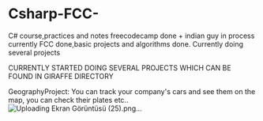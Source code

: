 ﻿# Csharp-FCC-
C# course,practices and notes
freecodecamp done + indian guy in process currently
FCC done,basic projects and algorithms done.
Currently doing several projects 

CURRENTLY STARTED DOING SEVERAL PROJECTS WHICH CAN BE FOUND IN GIRAFFE DIRECTORY

GeographyProject: You can track your company's cars and see them on the map, you can check their plates etc..
![Uploading Ekran Görüntüsü (25).png…]()
